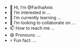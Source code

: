 - 👋 Hi, I’m @FarihaAnis
- 👀 I’m interested in ...
- 🌱 I’m currently learning ...
- 💞️ I’m looking to collaborate on ...
- 📫 How to reach me ...
- 😄 Pronouns: ...
- ⚡ Fun fact: ...

<!---
FarihaAnis/FarihaAnis is a ✨ special ✨ repository because its `README.md` (this file) appears on your GitHub profile.
You can click the Preview link to take a look at your changes.
--->
